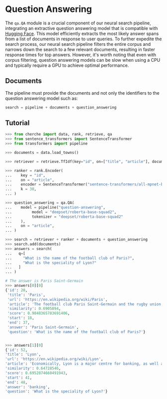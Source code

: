 # Question Answering

The `qa.QA` module is a crucial component of our neural search pipeline, integrating an extractive question answering model that is compatible with [Hugging Face](https://huggingface.co/models?pipeline_tag=question-answering). This model efficiently extracts the most likely answer spans from a list of documents in response to user queries. To further expedite the search process, our neural search pipeline filters the entire corpus and narrows down the search to a few relevant documents, resulting in faster response times for top answers. However, it's worth noting that even with corpus filtering, question answering models can be slow when using a CPU and typically require a GPU to achieve optimal performance.

## Documents

The pipeline must provide the documents and not only the identifiers to the question answering model such as:

```python
search = pipeline + documents + question_answering
```

## Tutorial

```python
>>> from cherche import data, rank, retrieve, qa
>>> from sentence_transformers import SentenceTransformer
>>> from transformers import pipeline

>>> documents = data.load_towns()

>>> retriever = retrieve.TfIdf(key="id", on=["title", "article"], documents=documents, k=100)

>>> ranker = rank.Encoder(
...    key = "id",
...    on = "article",
...    encoder = SentenceTransformer("sentence-transformers/all-mpnet-base-v2").encode,
...    k = 30,
... )

>>> question_answering = qa.QA(
...    model = pipeline("question-answering",
...         model = "deepset/roberta-base-squad2",
...         tokenizer = "deepset/roberta-base-squad2"
...    ),
...    on = "article",
... )

>>> search = retriever + ranker + documents + question_answering
>>> search.add(documents)
>>> answers = search(
...   q=[
...     "What is the name of the football club of Paris?",
...     "What is the speciality of Lyon?"
...   ]
... )

# The answer is Paris Saint-Germain
>>> answers[0][0]
{'id': 20,
 'title': 'Paris',
 'url': 'https://en.wikipedia.org/wiki/Paris',
 'article': 'The football club Paris Saint-Germain and the rugby union club Stade Français are based in Paris.',
 'similarity': 0.6905894,
 'score': 0.9848365783691406,
 'start': 18,
 'end': 37,
 'answer': 'Paris Saint-Germain',
 'question': 'What is the name of the football club of Paris?'}


>>> answers[1][0]
{'id': 52,
'title': 'Lyon',
'url': 'https://en.wikipedia.org/wiki/Lyon',
'article': 'Economically, Lyon is a major centre for banking, as well as for the chemical, pharmaceutical and biotech industries.',
'similarity': 0.64728546,
'score': 0.6952874660491943,
'start': 41,
'end': 48,
'answer': 'banking',
'question': 'What is the speciality of Lyon?'}
```

